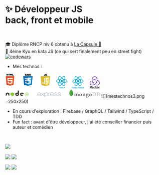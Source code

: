  # ✨ Développeur JS <br/> back, front et mobile  
</br>

🎓 Diplôme RNCP niv 6 obtenu à [La Capsule 🚀](https://www.linkedin.com/feed/update/urn:li:activity:6714913864439369728/)  
🥋 4ème Kyu en kata JS (ce qui sert finalement peu en street fight) [![codewars](https://www.codewars.com/users/Maxime%20Verdy/badges/micro)](https://www.codewars.com/users/Maxime%20Verdy)
 <br/>
- Mes technos :  <br/>
<img src="mestechnos3.png" width=60% height=60%>
![](mestechnos3.png =250x250)

- En cours d'exploration : Firebase / GraphQL / Tailwind / TypeScript / TDD
- Fun fact : avant d'être développeur, j'ai été conseiller financier puis auteur et comédien
<br/>

![](https://github-profile-summary-cards.vercel.app/api/cards/profile-details?username=MaximeVerdy&theme=nord_bright)

![](https://github-profile-summary-cards.vercel.app/api/cards/repos-per-language?username=MaximeVerdy&theme=nord_bright)    ![](https://github-profile-summary-cards.vercel.app/api/cards/most-commit-language?username=MaximeVerdy&theme=nord_bright)

![](https://github-profile-summary-cards.vercel.app/api/cards/stats?username=MaximeVerdy&theme=nord_bright) ![](https://github-profile-summary-cards.vercel.app/api/cards/productive-time?username=MaximeVerdy&theme=nord_bright)

